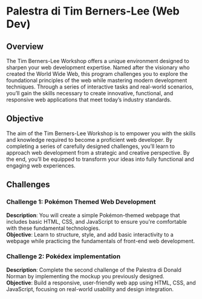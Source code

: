 # Palestra di Tim Berners-Lee (Web Dev)

## Overview
The Tim Berners-Lee Workshop offers a unique environment designed to sharpen your web development expertise. 
Named after the visionary who created the World Wide Web, this program challenges you to explore the foundational principles of the web while mastering modern development techniques. 
Through a series of interactive tasks and real-world scenarios, you’ll gain the skills necessary to create innovative, functional, and responsive web applications that meet today’s industry standards.

## Objective
The aim of the Tim Berners-Lee Workshop is to empower you with the skills and knowledge required to become a proficient web developer. 
By completing a series of carefully designed challenges, you’ll learn to approach web development from a strategic and creative perspective. 
By the end, you’ll be equipped to transform your ideas into fully functional and engaging web experiences.

## Challenges

### Challenge 1: Pokémon Themed Web Development
**Description**: You will create a simple Pokémon-themed webpage that includes basic HTML, CSS, and JavaScript to ensure you're comfortable with these fundamental technologies. <br>
**Objective**: Learn to structure, style, and add basic interactivity to a webpage while practicing the fundamentals of front-end web development.

### Challenge 2: Pokédex implementation
**Description**: Complete the second challenge of the Palestra di Donald Norman by implementing the mockup you previously designed. <br>
**Objective**: Build a responsive, user-friendly web app using HTML, CSS, and JavaScript, focusing on real-world usability and design integration.

